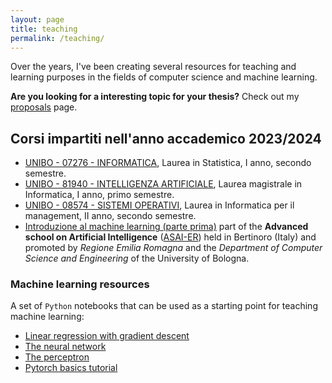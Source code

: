 ```yaml
---
layout: page
title: teaching
permalink: /teaching/
---
```


Over the years, I've been creating several resources for teaching and learning purposes in the fields of computer science and machine learning.

**Are you looking for a interesting topic for your thesis?** Check out my [proposals](proposals.md) page.

## Corsi impartiti nell'anno accademico 2023/2024

* [UNIBO - 07276 - INFORMATICA](07276), Laurea in Statistica, I anno, secondo semestre.
* [UNIBO - 81940 - INTELLIGENZA ARTIFICIALE](81940), Laurea magistrale in Informatica, I anno, primo semestre.
* [UNIBO - 08574 - SISTEMI OPERATIVI](08574), Laurea in Informatica per il management, II anno, secondo semestre.
* [Introduzione al machine learning (parte prima)](https://github.com/lozingaro/asai-er-ml.git) part of the **Advanced school on Artificial Intelligence** ([ASAI-ER](https://asai-er.github.io)) held in Bertinoro (Italy) and promoted by _Regione Emilia Romagna_ and the _Department of Computer Science and Engineering_ of the University of Bologna.

### Machine learning resources

A set of `Python` notebooks that can be used as a starting point for teaching machine learning:

* [Linear regression with gradient descent](src/linear-regression-w-gradient-descent.ipynb)
* [The neural network](src/nn-rulez.ipynb)
* [The perceptron](src/percettrone.ipynb)
* [Pytorch basics tutorial](src/pytorch-tutorial.ipynb)
